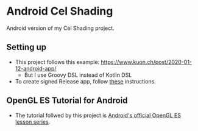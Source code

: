# Android Cel Shading
Android version of my Cel Shading project.

## Setting up
* This project follows this example: https://www.kuon.ch/post/2020-01-12-android-app/
    * But I use Groovy DSL instead of Kotlin DSL
* To create signed Release app, follow [these](https://stackoverflow.com/questions/18328730/how-to-create-a-release-signed-apk-file-using-gradle) instructions.

## OpenGL ES Tutorial for Android
* The tutorial follwed by this project is [Android's official OpenGL ES lesson series](https://developer.android.com/training/graphics/opengl).